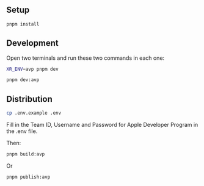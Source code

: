 ## Setup

```bash
pnpm install
```

## Development

Open two terminals and run these two commands in each one:

```bash
XR_ENV=avp pnpm dev
```

```bash
pnpm dev:avp
```

## Distribution

```bash
cp .env.example .env
```

Fill in the Team ID, Username and Password for Apple Developer Program in the .env file.

Then:

```bash
pnpm build:avp
```

Or

```bash
pnpm publish:avp
```
